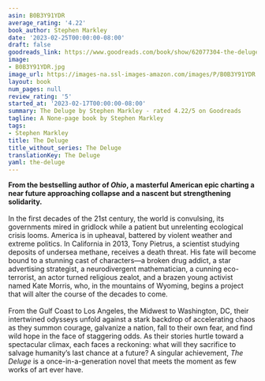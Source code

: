```yaml
---
asin: B0B3Y91YDR
average_rating: '4.22'
book_author: Stephen Markley
date: '2023-02-25T00:00:00-08:00'
draft: false
goodreads_link: https://www.goodreads.com/book/show/62077304-the-deluge
image:
- B0B3Y91YDR.jpg
image_url: https://images-na.ssl-images-amazon.com/images/P/B0B3Y91YDR.01._SCLZZZZZZZ.jpg
layout: book
num_pages: null
review_rating: '5'
started_at: '2023-02-17T00:00:00-08:00'
summary: The Deluge by Stephen Markley - rated 4.22/5 on Goodreads
tagline: A None-page book by Stephen Markley
tags:
- Stephen Markley
title: The Deluge
title_without_series: The Deluge
translationKey: The Deluge
yaml: the-deluge
---
```


<b>From the bestselling author of <i>Ohio</i>, a masterful American epic charting a near future approaching collapse and a nascent but strengthening solidarity.</b><br /><br />In the first decades of the 21st century, the world is convulsing, its governments mired in gridlock while a patient but unrelenting ecological crisis looms. America is in upheaval, battered by violent weather and extreme politics. In California in 2013, Tony Pietrus, a scientist studying deposits of undersea methane, receives a death threat. His fate will become bound to a stunning cast of characters—a broken drug addict, a star advertising strategist, a neurodivergent mathematician, a cunning eco-terrorist, an actor turned religious zealot, and a brazen young activist named Kate Morris, who, in the mountains of Wyoming, begins a project that will alter the course of the decades to come.<br /> <br />From the Gulf Coast to Los Angeles, the Midwest to Washington, DC, their intertwined odysseys unfold against a stark backdrop of accelerating chaos as they summon courage, galvanize a nation, fall to their own fear, and find wild hope in the face of staggering odds. As their stories hurtle toward a spectacular climax, each faces a reckoning: what will they sacrifice to salvage humanity’s last chance at a future? A singular achievement, <i>The Deluge</i> is a once-in-a-generation novel that meets the moment as few works of art ever have.